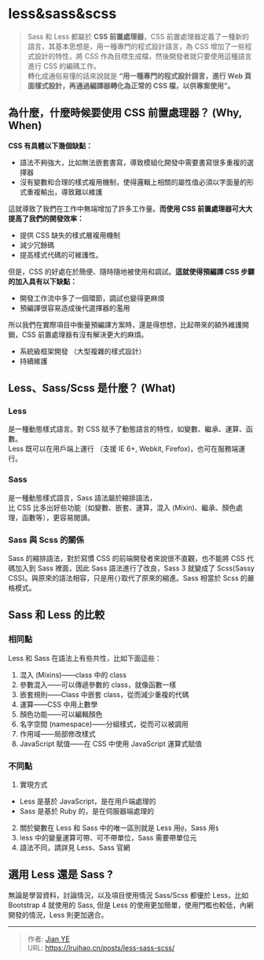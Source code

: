 # less&sass&scss


> Sass 和 Less 都屬於 **CSS 前置處理器**，CSS 前置處理器定義了一種新的語言，其基本思想是，用一種專門的程式設計語言，為 CSS 增加了一些程式設計的特性，將 CSS 作為目標生成檔，然後開發者就只要使用這種語言進行 CSS 的編碼工作。  
> 轉化成通俗易懂的話來說就是 **“用一種專門的程式設計語言，進行 Web 頁面樣式設計，再通過編譯器轉化為正常的 CSS 檔，以供專案使用”。**

<!--more-->

## 為什麼，什麼時候要使用 CSS 前置處理器？ (Why, When)

**CSS 有具體以下幾個缺點：**

- 語法不夠強大，比如無法嵌套書寫，導致模組化開發中需要書寫很多重複的選擇器
- 沒有變數和合理的樣式複用機制，使得邏輯上相關的屬性值必須以字面量的形式重複輸出，導致難以維護

這就導致了我們在工作中無端增加了許多工作量。**而使用 CSS 前置處理器可大大提高了我們的開發效率：**

- 提供 CSS 缺失的樣式層複用機制
- 減少冗餘碼
- 提高樣式代碼的可維護性。

但是，CSS 的好處在於簡便、隨時隨地被使用和調試。**這就使得預編譯 CSS 步驟的加入具有以下缺點：**

- 開發工作流中多了一個環節，調試也變得更麻煩
- 預編譯很容易造成後代選擇器的濫用

所以我們在實際項目中衡量預編譯方案時，還是得想想，比起帶來的額外維護開銷，CSS 前置處理器有沒有解決更大的麻煩。

- 系統級框架開發 （大型複雜的樣式設計）
- 持續維護

## Less、Sass/Scss 是什麼？ (What)

### Less

是一種動態樣式語言。對 CSS 賦予了動態語言的特性，如變數、繼承、運算、函數。  
Less 既可以在用戶端上運行 （支援 IE 6+, Webkit, Firefox)，也可在服務端運行。

### Sass

是一種動態樣式語言，Sass 語法屬於縮排語法，  
比 CSS 比多出好些功能（如變數、嵌套、運算，混入 (Mixin)、繼承、顏色處理，函數等），更容易閱讀。

### Sass 與 Scss 的關係

Sass 的縮排語法，對於寫慣 CSS 的前端開發者來說很不直觀，也不能將 CSS 代碼加入到 Sass 裡面，因此 Sass 語法進行了改良，Sass 3 就變成了 Scss(Sassy CSS)。與原來的語法相容，只是用`{}`取代了原來的縮進。Sass 相當於 Scss 的嚴格模式。

## Sass 和 Less 的比較

### 相同點

Less 和 Sass 在語法上有些共性，比如下面這些：

1. 混入 (Mixins)——class 中的 class
2. 參數混入——可以傳遞參數的 class，就像函數一樣
3. 嵌套規則——Class 中嵌套 class，從而減少重複的代碼
4. 運算——CSS 中用上數學
5. 顏色功能——可以編輯顏色
6. 名字空間 (namespace)——分組樣式，從而可以被調用
7. 作用域——局部修改樣式
8. JavaScript 賦值——在 CSS 中使用 JavaScript 運算式賦值

### 不同點

1. 實現方式

- Less 是基於 JavaScript，是在用戶端處理的
- Sass 是基於 Ruby 的，是在伺服器端處理的

2. 關於變數在 Less 和 Sass 中的唯一區別就是 Less 用`@`，Sass 用`$`
3. less 中的變量運算可帶、可不帶單位，Sass 需要帶單位元
4. 語法不同，請詳見 Less、Sass 官網

## 選用 Less 還是 Sass ?

無論是學習資料，討論情況，以及項目使用情況 Sass/Scss 都優於 Less，比如 Bootstrap 4 就使用的 Sass, 但是 Less 的使用更加簡單，使用門檻也較低，內網開發的情況，Less 則更加適合。


---

> 作者: [Jian YE](https://github.com/jianye0428)  
> URL: https://lruihao.cn/posts/less-sass-scss/  

